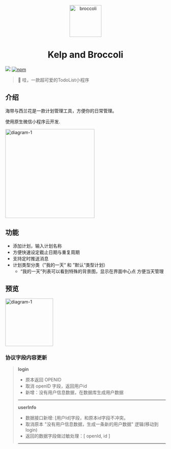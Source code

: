 <p align="center">
<img src="https://6f6e-on-line-1gqban3ba49e3d35-1302613116.tcb.qcloud.la/broccoli.png?sign=7b6211e60087fd8fb1909cca697cb0a3&t=1612709339" alt="broccoli" width="100">
</p>
<h1 align="center">Kelp and Broccoli</h1>

[![](https://img.shields.io/badge/KelpAndBroccoli-green.svg)](https://github.com/cleves0315/kelp-and-broccoli)
[![npm](https://img.shields.io/npm/l/kelp-and-broccoli.svg)](https://github.com/cleves0315/kelp-and-broccoli/blob/master/LICENSE)

> 🍭 哇，一款超可爱的TodoList小程序

## 介绍

海带与西兰花是一款计划管理工具，方便你的日常管理。

使用原生微信小程序云开发.
<p>
<img src="https://6f6e-on-line-1gqban3ba49e3d35-1302613116.tcb.qcloud.la/broccoli_3.png?sign=259f4e7b88e911421cbeb63c842d11de&t=1640624761" alt="diagram-1" width="280">
</p>

## 功能

-   添加计划，输入计划名称
-   方便快速设定截止日期与重复周期
-   支持定时推送消息
-   计划类型分类（”我的一天“ 和 ”默认“类型计划）
    -   “我的一天”列表可以看到特殊的背景图，显示在界面中心点 方便当天管理

## 预览

<img src="https://6f6e-on-line-1gqban3ba49e3d35-1302613116.tcb.qcloud.la/broccoli-logo.jpg?sign=20165c057e9630056a11128b1b740c08&t=1640626684" alt="diagram-1" width="150">

### 协议字段内容更新
> **login**
> - 原本返回 OPENID
> - 取消 openID 字段，返回用户id
> - 新增：没有用户信息数据，在数据库生成用户数据
> ---
>
> **userInfo**
> - 数据接口新增: [用户Id]字段，和原本id字段不冲突。
> - 取消原本 "没有用户信息数据，生成一条新的用户数据" 逻辑(移动到login)
> - 返回的数据字段做过敏处理：[ openId, id ]
> ---
>
>
    